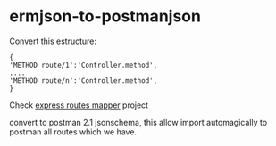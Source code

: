 # ermjson-to-postmanjson
Convert this estructure:

```
{
'METHOD route/1':'Controller.method',
....
'METHOD route/n':'Controller.method',
}
```

Check [express routes mapper](https://github.com/aichbauer/express-routes-mapper) project

convert to postman 2.1 jsonschema, this allow import automagically to postman all routes which we have.
